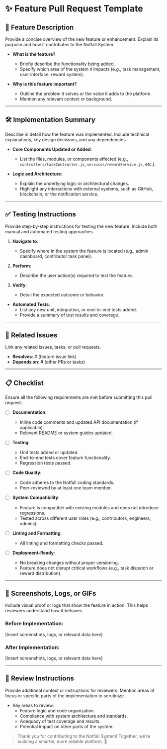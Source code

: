 # ✨ Feature Pull Request Template

## 🚀 Feature Description
Provide a concise overview of the new feature or enhancement. Explain its purpose and how it contributes to the Notfall System.

- **What is the feature?**
  - Briefly describe the functionality being added.
  - Specify which area of the system it impacts (e.g., task management, user interface, reward system).

- **Why is this feature important?**
  - Outline the problem it solves or the value it adds to the platform.
  - Mention any relevant context or background.

---

## 🛠️ Implementation Summary
Describe in detail how the feature was implemented. Include technical explanations, key design decisions, and any dependencies.

- **Core Components Updated or Added**:
  - List the files, modules, or components affected (e.g., `controllers/taskController.js`, `services/rewardService.js`, etc.).
  
- **Logic and Architecture**:
  - Explain the underlying logic or architectural changes.
  - Highlight any interactions with external systems, such as GitHub, blockchain, or the notification service.

---

## ✅ Testing Instructions
Provide step-by-step instructions for testing the new feature. Include both manual and automated testing approaches.

1. **Navigate to**:
   - Specify where in the system the feature is located (e.g., admin dashboard, contributor task panel).

2. **Perform**:
   - Describe the user action(s) required to test the feature.

3. **Verify**:
   - Detail the expected outcome or behavior.

- **Automated Tests**:
  - List any new unit, integration, or end-to-end tests added.
  - Provide a summary of test results and coverage.

---

## 🔗 Related Issues
Link any related issues, tasks, or pull requests.

- **Resolves**: # (feature issue link)
- **Depends on**: # (other PRs or tasks)

---

## 📋 Checklist
Ensure all the following requirements are met before submitting this pull request:

- [ ] **Documentation**:
  - Inline code comments and updated API documentation (if applicable).
  - Relevant README or system guides updated.
  
- [ ] **Testing**:
  - Unit tests added or updated.
  - End-to-end tests cover feature functionality.
  - Regression tests passed.

- [ ] **Code Quality**:
  - Code adheres to the Notfall coding standards.
  - Peer-reviewed by at least one team member.

- [ ] **System Compatibility**:
  - Feature is compatible with existing modules and does not introduce regressions.
  - Tested across different user roles (e.g., contributors, engineers, admins).

- [ ] **Linting and Formatting**:
  - All linting and formatting checks passed.

- [ ] **Deployment-Ready**:
  - No breaking changes without proper versioning.
  - Feature does not disrupt critical workflows (e.g., task dispatch or reward distribution).

---

## 📸 Screenshots, Logs, or GIFs
Include visual proof or logs that show the feature in action. This helps reviewers understand how it behaves.

### Before Implementation:
[Insert screenshots, logs, or relevant data here]

### After Implementation:
[Insert screenshots, logs, or relevant data here]

---

## 🔄 Review Instructions
Provide additional context or instructions for reviewers. Mention areas of focus or specific parts of the implementation to scrutinize.

- Key areas to review:
  - Feature logic and code organization.
  - Compliance with system architecture and standards.
  - Adequacy of test coverage and results.
  - Potential impact on other parts of the system.

> Thank you for contributing to the Notfall System! Together, we’re building a smarter, more reliable platform. 🚀
